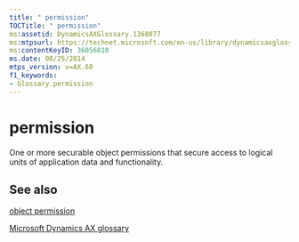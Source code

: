 ```yaml
---
title: " permission"
TOCTitle: " permission"
ms:assetid: DynamicsAXGlossary.1368077
ms:mtpsurl: https://technet.microsoft.com/en-us/library/dynamicsaxglossary.1368077(v=AX.60)
ms:contentKeyID: 36056810
ms.date: 08/25/2014
mtps_version: v=AX.60
f1_keywords:
- Glossary.permission
---
```


# permission

One or more securable object permissions that secure access to logical units of application data and functionality.

## See also

[object permission](object-permission.md)

[Microsoft Dynamics AX glossary](glossary/microsoft-dynamics-ax-glossary.md)

  


